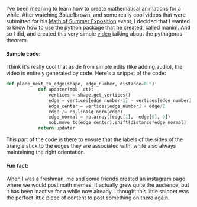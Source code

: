 I've been meaning to learn how to create mathematical animations for a while. After watching 3blue1brown, and some really cool videos that were submitted for his [Math of Summer Exposition](https://www.youtube.com/watch?v=6a1fLEToyvU) event, I decided that I wanted to know how to use the python package that he created, called manim. And so I did, and created this very simple [video](https://www.instagram.com/p/C3F2XjuN8qU/) talking about the pythagoras theorem.

#### Sample code:
I think it's really cool that aside from simple edits (like adding audio), the video is entirely generated by code. Here's a snippet of the code:
```py
def place_next_to_edge(shape, edge_number, distance=0.5):
            def updater(mob, dt):
                vertices = shape.get_vertices()
                edge = vertices[edge_number-1] - vertices[edge_number]
                edge_center = vertices[edge_number] + edge/2
                edge /= np.linalg.norm(edge)
                edge_normal = np.array([edge[1], -edge[0], 0])
                mob.move_to(edge_center).shift(distance*edge_normal)
            return updater
```

This part of the code is there to ensure that the labels of the sides of the triangle stick to the edges they are associated with, while also always maintaining the right orientation.

#### Fun fact: 
When I was a freshman, me and some friends created an instagram page where we would post math memes. It actually grew quite the audience, but it has been inactive for a while now already. I thought this little snippet was the perfect little piece of content to post something on there again. 
